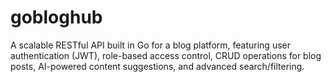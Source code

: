 # gobloghub
A scalable RESTful API built in Go for a blog platform, featuring user authentication (JWT), role-based access control, CRUD operations for blog posts, AI-powered content suggestions, and advanced search/filtering.
